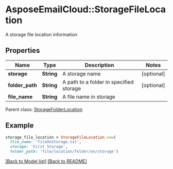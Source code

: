 # AsposeEmailCloud::StorageFileLocation

A storage file location information             

## Properties
Name | Type | Description | Notes
---- | ---- | ----------- | -----
**storage** |**String** | A storage name              | [optional] 
**folder_path** |**String** | A path to a folder in specified storage              | [optional] 
**file_name** |**String** | A file name in storage              | 

Parent class: [StorageFolderLocation](StorageFolderLocation.md)


## Example
```ruby
storage_file_location = StorageFileLocation.new(
  file_name: 'fileOnStorage.txt',
  storage: 'First Storage',
  folder_path: 'file/location/folder/on/storage')
```


[[Back to Model list]](Models.md) [[Back to README]](README.md)
